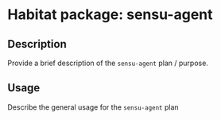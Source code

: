 # Habitat package: sensu-agent

## Description

Provide a brief description of the `sensu-agent` plan / purpose.

## Usage

Describe the general usage for the `sensu-agent` plan
